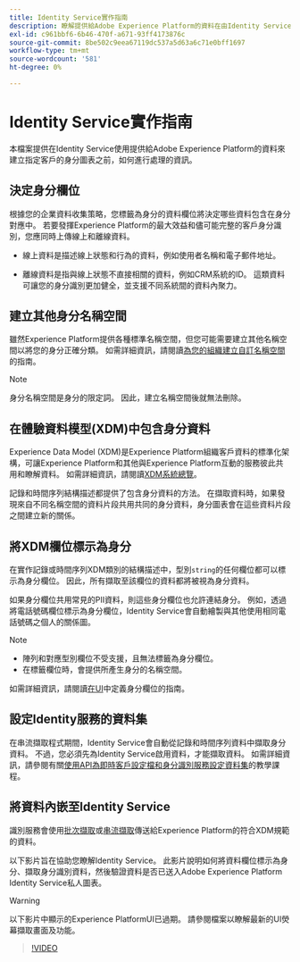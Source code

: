 ```yaml
---
title: Identity Service實作指南
description: 瞭解提供給Adobe Experience Platform的資料在由Identity Service用於建立身分圖表之前如何進行處理。
exl-id: c961bbf6-6b46-470f-a671-93ff4173876c
source-git-commit: 8be502c9eea67119dc537a5d63a6c71e0bff1697
workflow-type: tm+mt
source-wordcount: '581'
ht-degree: 0%

---
```


# Identity Service實作指南

本檔案提供在Identity Service使用提供給Adobe Experience Platform的資料來建立指定客戶的身分圖表之前，如何進行處理的資訊。

## 決定身分欄位

根據您的企業資料收集策略，您標籤為身分的資料欄位將決定哪些資料包含在身分對應中。 若要發揮Experience Platform的最大效益和儘可能完整的客戶身分識別，您應同時上傳線上和離線資料。

* 線上資料是描述線上狀態和行為的資料，例如使用者名稱和電子郵件地址。

* 離線資料是指與線上狀態不直接相關的資料，例如CRM系統的ID。 這類資料可讓您的身分識別更加健全，並支援不同系統間的資料內聚力。

## 建立其他身分名稱空間

雖然Experience Platform提供各種標準名稱空間，但您可能需要建立其他名稱空間以將您的身分正確分類。 如需詳細資訊，請閱讀[為您的組織建立自訂名稱空間](./features/namespaces.md)的指南。

>[!NOTE]
>
>身分名稱空間是身分的限定詞。 因此，建立名稱空間後就無法刪除。

## 在體驗資料模型(XDM)中包含身分資料

Experience Data Model (XDM)是Experience Platform組織客戶資料的標準化架構，可讓Experience Platform和其他與Experience Platform互動的服務彼此共用和瞭解資料。 如需詳細資訊，請閱讀[XDM系統總覽](../xdm/home.md)。

記錄和時間序列結構描述都提供了包含身分資料的方法。 在擷取資料時，如果發現來自不同名稱空間的資料片段共用共同的身分資料，身分圖表會在這些資料片段之間建立新的關係。

## 將XDM欄位標示為身分

在實作記錄或時間序列XDM類別的結構描述中，型別`string`的任何欄位都可以標示為身分欄位。 因此，所有擷取至該欄位的資料都將被視為身分資料。

如果身分欄位共用常見的PII資料，則這些身分欄位也允許連結身分。
例如，透過將電話號碼欄位標示為身分欄位，Identity Service會自動繪製與其他使用相同電話號碼之個人的關係圖。

>[!NOTE]
>
>* 陣列和對應型別欄位不受支援，且無法標籤為身分欄位。
>* 在標籤欄位時，會提供所產生身分的名稱空間。

如需詳細資訊，請閱讀[在UI](../xdm/ui/fields/identity.md)中定義身分欄位的指南。

## 設定Identity服務的資料集

在串流擷取程式期間，Identity Service會自動從記錄和時間序列資料中擷取身分資料。 不過，您必須先為Identity Service啟用資料，才能擷取資料。 如需詳細資訊，請參閱有關[使用API為即時客戶設定檔和身分識別服務設定資料集](../profile/tutorials/dataset-configuration.md)的教學課程。

## 將資料內嵌至Identity Service

識別服務會使用[批次擷取](../ingestion/batch-ingestion/overview.md)或[串流擷取](../ingestion/streaming-ingestion/overview.md)傳送給Experience Platform的符合XDM規範的資料。

以下影片旨在協助您瞭解Identity Service。 此影片說明如何將資料欄位標示為身分、擷取身分識別資料，然後驗證資料是否已送入Adobe Experience Platform Identity Service私人圖表。

>[!WARNING]
>
>以下影片中顯示的Experience PlatformUI已過期。 請參閱檔案以瞭解最新的UI熒幕擷取畫面及功能。

>[!VIDEO](https://video.tv.adobe.com/v/28167?quality=12&learn=on)
